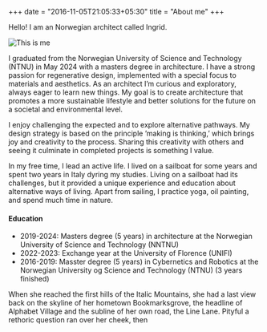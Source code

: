 +++
date = "2016-11-05T21:05:33+05:30"
title = "About me"
+++

Hello! I am an Norwegian architect called Ingrid. 


![This is me](/img/ingrid.jpg)

I graduated from the Norwegian
University of Science and Technology (NTNU)
in May 2024 with a masters degree in architecture. I
have a strong passion for regenerative design,
implemented with a special focus to materials
and aesthetics. As an architect I’m curious
and exploratory, always eager to learn new
things. My goal is to create architecture that
promotes a more sustainable lifestyle and
better solutions for the future on a societal
and environmental level.

I enjoy challenging the expected and to
explore alternative pathways. My design
strategy is based on the principle ’making is
thinking,’ which brings joy and creativity to
the process. Sharing this creativity with others
and seeing it culminate in completed projects
is something I value.

In my free time, I lead an active life. I lived on
a sailboat for some years and spent two years
in Italy dyring my studies. Living on a sailboat
had its challenges, but it provided a unique
experience and education about alternative
ways of living. Apart from sailing, I practice
yoga, oil painting, and spend much time
in nature.

#### Education

* 2019-2024: Masters degree (5 years) in architecture at the Norwegian University of Science and Technology (NNTNU)
* 2022-2023: Exchange year at the University of Florence (UNIFI)
* 2016-2019: Masster degree (5 years) in Cybernetics and Robotics at the Norwegian University og Science and Technology (NTNU) (3 years finished)


When she reached the first hills of the Italic Mountains, she had a last view back on the skyline of her hometown Bookmarksgrove, the headline of Alphabet Village and the subline of her own road, the Line Lane. Pityful a rethoric question ran over her cheek, then